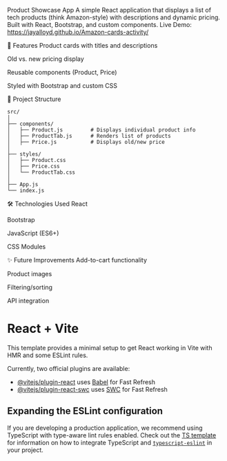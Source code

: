 Product Showcase App
A simple React application that displays a list of tech products (think Amazon-style)  with descriptions and dynamic pricing. Built with React, Bootstrap, and custom components.
Live Demo: https://jayalloyd.github.io/Amazon-cards-activity/


🚀 Features
Product cards with titles and descriptions

Old vs. new pricing display

Reusable components (Product, Price)

Styled with Bootstrap and custom CSS

📁 Project Structure
```
src/
│
├── components/
│   ├── Product.js         # Displays individual product info
│   ├── ProductTab.js      # Renders list of products
│   ├── Price.js           # Displays old/new price
│
├── styles/
│   ├── Product.css
│   ├── Price.css
│   └── ProductTab.css
│
├── App.js
└── index.js

```

🛠️ Technologies Used
React

Bootstrap

JavaScript (ES6+)

CSS Modules


✨ Future Improvements
Add-to-cart functionality

Product images

Filtering/sorting

API integration



# React + Vite

This template provides a minimal setup to get React working in Vite with HMR and some ESLint rules.

Currently, two official plugins are available:

- [@vitejs/plugin-react](https://github.com/vitejs/vite-plugin-react/blob/main/packages/plugin-react) uses [Babel](https://babeljs.io/) for Fast Refresh
- [@vitejs/plugin-react-swc](https://github.com/vitejs/vite-plugin-react/blob/main/packages/plugin-react-swc) uses [SWC](https://swc.rs/) for Fast Refresh

## Expanding the ESLint configuration

If you are developing a production application, we recommend using TypeScript with type-aware lint rules enabled. Check out the [TS template](https://github.com/vitejs/vite/tree/main/packages/create-vite/template-react-ts) for information on how to integrate TypeScript and [`typescript-eslint`](https://typescript-eslint.io) in your project.
